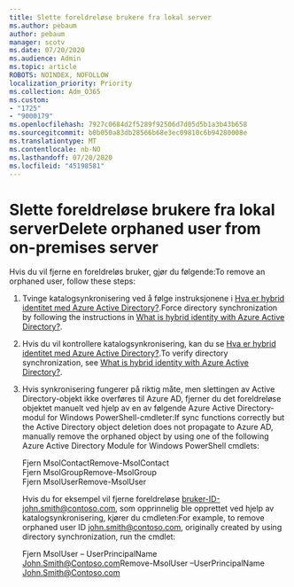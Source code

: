 ```yaml
---
title: Slette foreldreløse brukere fra lokal server
ms.author: pebaum
author: pebaum
manager: scotv
ms.date: 07/20/2020
ms.audience: Admin
ms.topic: article
ROBOTS: NOINDEX, NOFOLLOW
localization_priority: Priority
ms.collection: Adm_O365
ms.custom:
- "1725"
- "9000179"
ms.openlocfilehash: 7927c0684d2f5289f92506d7d05d5b1a3b43b658
ms.sourcegitcommit: b0b050a83db28566b68e3ec09810c6b94280008e
ms.translationtype: MT
ms.contentlocale: nb-NO
ms.lasthandoff: 07/20/2020
ms.locfileid: "45198581"
---
```

# <a name="delete-orphaned-user-from-on-premises-server"></a><span data-ttu-id="e4f2a-102">Slette foreldreløse brukere fra lokal server</span><span class="sxs-lookup"><span data-stu-id="e4f2a-102">Delete orphaned user from on-premises server</span></span>

<span data-ttu-id="e4f2a-103">Hvis du vil fjerne en foreldreløs bruker, gjør du følgende:</span><span class="sxs-lookup"><span data-stu-id="e4f2a-103">To remove an orphaned user, follow these steps:</span></span>

1. <span data-ttu-id="e4f2a-104">Tvinge katalogsynkronisering ved å følge instruksjonene i [Hva er hybrid identitet med Azure Active Directory?](https://technet.microsoft.com/library/jj151771.aspx#bkmk_synchronizedirectories).</span><span class="sxs-lookup"><span data-stu-id="e4f2a-104">Force directory synchronization by following the instructions in [What is hybrid identity with Azure Active Directory?](https://technet.microsoft.com/library/jj151771.aspx#bkmk_synchronizedirectories).</span></span>

2. <span data-ttu-id="e4f2a-105">Hvis du vil kontrollere katalogsynkronisering, kan du se [Hva er hybrid identitet med Azure Active Directory?](https://technet.microsoft.com/library/jj151797.aspx).</span><span class="sxs-lookup"><span data-stu-id="e4f2a-105">To verify directory synchronization, see [What is hybrid identity with Azure Active Directory?](https://technet.microsoft.com/library/jj151797.aspx).</span></span>

3. <span data-ttu-id="e4f2a-106">Hvis synkronisering fungerer på riktig måte, men slettingen av Active Directory-objekt ikke overføres til Azure AD, fjerner du det foreldreløse objektet manuelt ved hjelp av en av følgende Azure Active Directory-modul for Windows PowerShell-cmdleter:</span><span class="sxs-lookup"><span data-stu-id="e4f2a-106">If sync functions correctly but the Active Directory object deletion does not propagate to Azure AD, manually remove the orphaned object by using one of the following Azure Active Directory Module for Windows PowerShell cmdlets:</span></span>

    <span data-ttu-id="e4f2a-107">Fjern MsolContact</span><span class="sxs-lookup"><span data-stu-id="e4f2a-107">Remove-MsolContact</span></span>  
    <span data-ttu-id="e4f2a-108">Fjern MsolGroup</span><span class="sxs-lookup"><span data-stu-id="e4f2a-108">Remove-MsolGroup</span></span>  
    <span data-ttu-id="e4f2a-109">Fjern MsolUser</span><span class="sxs-lookup"><span data-stu-id="e4f2a-109">Remove-MsolUser</span></span>

    <span data-ttu-id="e4f2a-110">Hvis du for eksempel vil fjerne foreldreløse bruker-ID-john.smith@contoso.com, som opprinnelig ble opprettet ved hjelp av katalogsynkronisering, kjører du cmdleten:</span><span class="sxs-lookup"><span data-stu-id="e4f2a-110">For example, to remove orphaned user ID john.smith@contoso.com, originally created by using directory synchronization, run the cmdlet:</span></span>

    <span data-ttu-id="e4f2a-111">Fjern MsolUser – UserPrincipalName John.Smith@Contoso.com</span><span class="sxs-lookup"><span data-stu-id="e4f2a-111">Remove-MsolUser –UserPrincipalName John.Smith@Contoso.com</span></span>